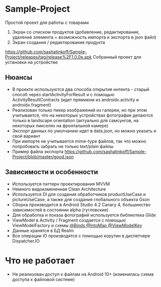 # Sample-Project

Простой проект для работы с товарами
1. Экран со списком продуктов (добавление, редактирование, удаление элемента + возможность импорта и экспорта в json файл)
2. Экран создания / редактирования продукта

https://github.com/sashatinkoff/Sample-Project/releases/tag/release%2F1.0.0e.apk
Собранный проект для установки на устройстве

## Нюансы
- В проекте используются два способа открытия интента - старый способ через startActivityForResult и с помощью ActivityResultContracts (идет прямиком из androidx.activity и androidx.fragment)
- Реализован только пикер изображений из галереи, но при этом учитывается, что на некоторых устройствах фотографии делаются только в landscape orientation (актуально для самсунгов, на некоторых пикселях на фронтальной камере)
- Экспорт данных по умолчанию идет в data.json, но можно указать и свой вариант
- При импорте не учитывается mime-type файлов, так что можно попробовать забрать не только text/plain файлы
- Пример файла экспорта https://github.com/sashatinkoff/Sample-Project/blob/master/good.json

## Зависимости и особенности
- Используется паттерн проектирования MVVM
- Немного видоизмененная Clean Architecture
- Используется DI для создания обработчиков productUseCase и pictureUseCase, а также для создания глобального объекта Gson
- Сборка производится в Android Studio 4.2 Canary 4, большинство зависимостей в состоянии alpha (гугловские)
- Для обработка и показа фотографий используется библиотека Glide
- ViewModel в Activity / Fragment создается с помощью ViewModelFactory и схемы [@Binds @IntoMap @ViewModelKey](https://blog.kotlin-academy.com/understanding-dagger-2-multibindings-viewmodel-8418eb372848)
- Данные хранятся в БД Realm
- Все операции IO производятся с помощью корутин в диспетчере Dispatcher.IO

# Что не работает
- Не реализован доступ к файлам на Android 10+ (изменилась схема доступа к файловой системе) 
